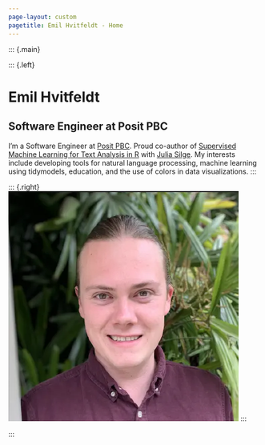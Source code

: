 ```yaml
---
page-layout: custom
pagetitle: Emil Hvitfeldt - Home
---
```






::: {.main}

::: {.left}
# Emil Hvitfeldt

## Software Engineer at Posit PBC
  
I’m a Software Engineer at [Posit PBC](https://posit.co/). Proud co-author of [Supervised Machine Learning for Text Analysis in R](https://smltar.com/) with [Julia Silge](https://juliasilge.com/). My interests include developing tools for natural language processing, machine learning using tidymodels, education, and the use of colors in data visualizations.
:::

::: {.right}
![](home.webp)
:::

:::

